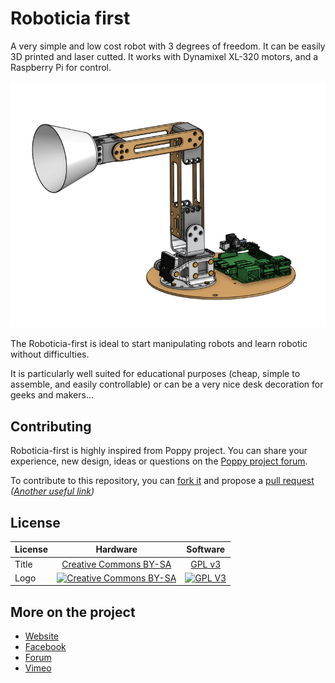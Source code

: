 # Roboticia first
A very simple and low cost robot with 3 degrees of freedom.  It can be easily 3D printed and laser cutted. It works with Dynamixel XL-320 motors, and a Raspberry Pi for control.


![Roboticia-first](doc/Poppy-Ergo-Starter-model.jpg)

The Roboticia-first is ideal to start manipulating robots and learn robotic without difficulties.

It is particularly well suited for educational purposes (cheap, simple to assemble, and easily controllable) or can be a very nice desk decoration for geeks and makers...


## Contributing

Roboticia-first is highly inspired from Poppy project. You can share your experience, new design, ideas or questions on the [Poppy project forum](https://forum.poppy-project.org/).

To contribute to this repository, you can [fork it](https://help.github.com/articles/fork-a-repo/) and propose a [pull request](https://help.github.com/articles/using-pull-requests/) *([Another useful link](https://gun.io/blog/how-to-github-fork-branch-and-pull-request/))*

## License

|   License     |     Hardware    |   Software      |
| ------------- | :-------------: | :-------------: |
| Title  | [Creative Commons BY-SA](http://creativecommons.org/licenses/by-sa/4.0/)  |[GPL v3](http://www.gnu.org/licenses/gpl.html)  |
| Logo  | [![Creative Commons BY-SA](https://i.creativecommons.org/l/by-sa/4.0/88x31.png) ](http://creativecommons.org/licenses/by-sa/4.0/)  |[![GPL V3](https://www.gnu.org/graphics/gplv3-88x31.png)](http://www.gnu.org/licenses/gpl.html)  |


## More on the project

- [Website](http://www.roboticia.com)
- [Facebook](https://www.facebook.com/roboticia)
- [Forum](https://forum.poppy-project.org)
- [Vimeo](https://vimeo.com/roboticia)

